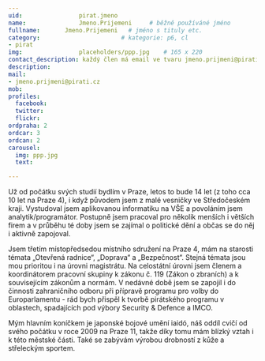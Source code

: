 ```yaml
---
uid:                pirat.jmeno
name:               Jmeno.Prijemeni  	# běžně používáné jméno
fullname: 	    Jmeno.Prijemeni   # jméno s tituly etc.
category:                       # kategorie: p6, cl
- pirat
img: 		        placeholders/ppp.jpg    # 165 x 220
contact_description: každý člen má email ve tvaru jmeno.prijmeni@pirati.cz
description:        
mail:
- jmeno.prijmeni@pirati.cz
mob:	
profiles:
  facebook: 
  twitter: 
  flickr: 
ordpraha: 2
ordcar: 3
ordcan: 2
carousel:
  img: ppp.jpg
  text: 

---
```

Už od počátku svých studií bydlím v Praze, letos to bude 14 let (z toho cca 10 let na Praze 4), i když původem jsem z malé vesničky ve Středočeském kraji. Vystudoval jsem aplikovanou informatiku na VŠE a povoláním jsem analytik/programátor. Postupně jsem pracoval pro několik menších i větších firem a v průběhu té doby jsem se zajímal  o politické dění a občas se do něj i aktivně zapojoval.

Jsem třetím místopředsedou místního sdružení na Praze 4, mám na starosti témata „Otevřená radnice“, „Doprava“ a „Bezpečnost“. Stejná témata jsou mou prioritou i na úrovni magistrátu. Na celostátní úrovni jsem členem a koordinátorem pracovní skupiny k zákonu č. 119 (Zákon o zbraních) a k souvisejícím zákonům a normám.  V nedávné době jsem se zapojil i do činnosti zahraničního odboru při přípravě programu pro volby do Europarlamentu - rád bych přispěl k tvorbě pirátského programu v oblastech, spadajících pod výbory Security & Defence a IMCO.

Mým hlavním koníčkem je japonské bojové umění iaidó, náš oddíl cvičí od svého počátku v roce 2009 na Praze 11, takže díky tomu mám blízký vztah i k této městské části. Také se zabývám výrobou drobností z kůže a střeleckým sportem.
